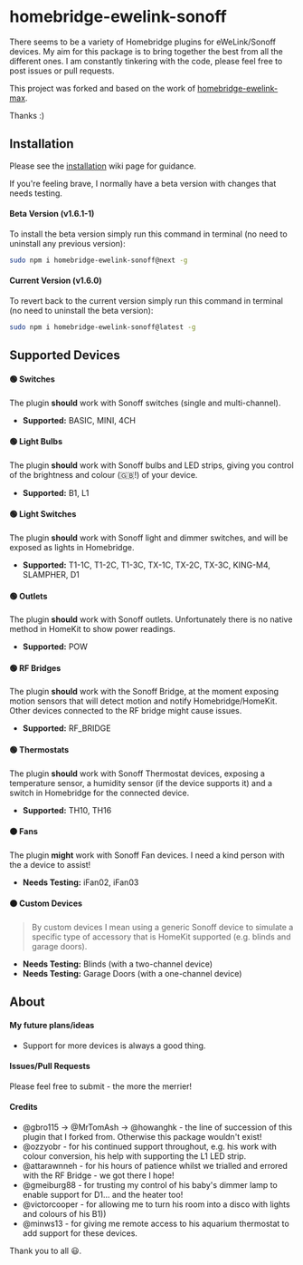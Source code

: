 # homebridge-ewelink-sonoff
There seems to be a variety of Homebridge plugins for eWeLink/Sonoff devices. My aim for this package is to bring together the best from all the different ones. I am constantly tinkering with the code, please feel free to post issues or pull requests.

This project was forked and based on the work of [homebridge-ewelink-max](https://github.com/howanghk/homebridge-ewelink).

Thanks :)
## Installation
Please see the [installation](https://github.com/thepotterfamily/homebridge-ewelink-sonoff/wiki/Installation) wiki page for guidance.

If you're feeling brave, I normally have a beta version with changes that needs testing.
#### Beta Version (v1.6.1-1)
To install the beta version simply run this command in terminal (no need to uninstall any previous version):
```bash
sudo npm i homebridge-ewelink-sonoff@next -g
```
#### Current Version (v1.6.0)
To revert back to the current version simply run this command in terminal (no need to uninstall the beta version):
```bash
sudo npm i homebridge-ewelink-sonoff@latest -g
```

## Supported Devices
#### 🟢 Switches
The plugin **should** work with Sonoff switches (single and multi-channel).
- **Supported:** BASIC, MINI, 4CH
#### 🟢 Light Bulbs
The plugin **should** work with Sonoff bulbs and LED strips, giving you control of the brightness and colour (🇬🇧!) of your device.
- **Supported:** B1, L1
#### 🟢 Light Switches
The plugin **should** work with Sonoff light and dimmer switches, and will be exposed as lights in Homebridge.
- **Supported:** T1-1C, T1-2C, T1-3C, TX-1C, TX-2C, TX-3C, KING-M4, SLAMPHER, D1
#### 🟢 Outlets
The plugin **should** work with Sonoff outlets. Unfortunately there is no native method in HomeKit to show power readings.
- **Supported:** POW
#### 🟢 RF Bridges
The plugin **should** work with the Sonoff Bridge, at the moment exposing motion sensors that will detect motion and notify Homebridge/HomeKit. Other devices connected to the RF bridge might cause issues.
- **Supported:** RF_BRIDGE
#### 🟢 Thermostats
The plugin **should** work with Sonoff Thermostat devices, exposing a temperature sensor, a humidity sensor (if the device supports it) and a switch in Homebridge for the connected device.
- **Supported:** TH10, TH16
#### 🟠 Fans
The plugin **might** work with Sonoff Fan devices. I need a kind person with the a device to assist!
- **Needs Testing:** iFan02, iFan03
#### 🟠 Custom Devices
> By custom devices I mean using a generic Sonoff device to simulate a specific type of accessory that is HomeKit supported (e.g. blinds and garage doors).
- **Needs Testing:** Blinds (with a two-channel device)
- **Needs Testing:** Garage Doors (with a one-channel device)
## About
#### My future plans/ideas
- Support for more devices is always a good thing.
#### Issues/Pull Requests
Please feel free to submit - the more the merrier!
#### Credits
- @gbro115 → @MrTomAsh → @howanghk - the line of succession of this plugin that I forked from. Otherwise this package wouldn't exist!
- @ozzyobr - for his continued support throughout, e.g. his work with colour conversion, his help with supporting the L1 LED strip.
- @attarawnneh - for his hours of patience whilst we trialled and errored with the RF Bridge - we got there I hope!
- @gmeiburg88 - for trusting my control of his baby's dimmer lamp to enable support for D1... and the heater too!
- @victorcooper - for allowing me to turn his room into a disco with lights and colours of his B1))
- @minws13 - for giving me remote access to his aquarium thermostat to add support for these devices.

Thank you to all 😃.
